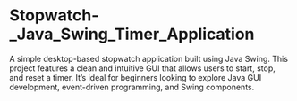 # Stopwatch-_Java_Swing_Timer_Application
A simple desktop-based stopwatch application built using Java Swing. This project features a clean and intuitive GUI that allows users to start, stop, and reset a timer. It’s ideal for beginners looking to explore Java GUI development, event-driven programming, and Swing components.
